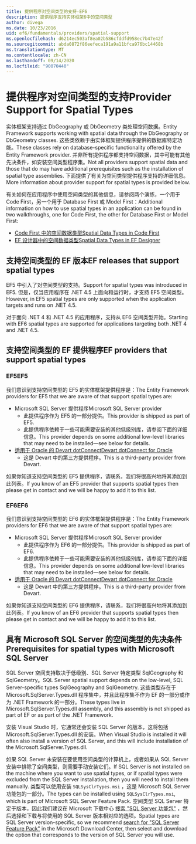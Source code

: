 ```yaml
---
title: 提供程序对空间类型的支持-EF6
description: 提供程序支持实体框架6中的空间类型
author: divega
ms.date: 10/23/2016
uid: ef6/fundamentals/providers/spatial-support
ms.openlocfilehash: d6214ec503af8ea02b586cfddfd958ec7b47e42f
ms.sourcegitcommit: abda0872f86eefeca191a9a11bfca976bc14468b
ms.translationtype: MT
ms.contentlocale: zh-CN
ms.lasthandoff: 09/14/2020
ms.locfileid: "90070440"
---
```

# <a name="provider-support-for-spatial-types"></a><span data-ttu-id="fbc37-103">提供程序对空间类型的支持</span><span class="sxs-lookup"><span data-stu-id="fbc37-103">Provider Support for Spatial Types</span></span>
<span data-ttu-id="fbc37-104">实体框架支持通过 DbGeography 或 DbGeometry 类处理空间数据。</span><span class="sxs-lookup"><span data-stu-id="fbc37-104">Entity Framework supports working with spatial data through the DbGeography or DbGeometry classes.</span></span> <span data-ttu-id="fbc37-105">这些类依赖于由实体框架提供程序提供的数据库特定功能。</span><span class="sxs-lookup"><span data-stu-id="fbc37-105">These classes rely on database-specific functionality offered by the Entity Framework provider.</span></span> <span data-ttu-id="fbc37-106">并非所有提供程序都支持空间数据，其中可能有其他先决条件，如安装空间类型程序集。</span><span class="sxs-lookup"><span data-stu-id="fbc37-106">Not all providers support spatial data and those that do may have additional prerequisites such as the installation of spatial type assemblies.</span></span> <span data-ttu-id="fbc37-107">下面提供了有关为空间类型提供程序支持的详细信息。</span><span class="sxs-lookup"><span data-stu-id="fbc37-107">More information about provider support for spatial types is provided below.</span></span>  

<span data-ttu-id="fbc37-108">有关如何在应用程序中使用空间类型的其他信息，请参阅两个演练，一个用于 Code First，另一个用于 Database First 或 Model First：</span><span class="sxs-lookup"><span data-stu-id="fbc37-108">Additional information on how to use spatial types in an application can be found in two walkthroughs, one for Code First, the other for Database First or Model First:</span></span>  

- [<span data-ttu-id="fbc37-109">Code First 中的空间数据类型</span><span class="sxs-lookup"><span data-stu-id="fbc37-109">Spatial Data Types in Code First</span></span>](xref:ef6/modeling/code-first/data-types/spatial)  
- [<span data-ttu-id="fbc37-110">EF 设计器中的空间数据类型</span><span class="sxs-lookup"><span data-stu-id="fbc37-110">Spatial Data Types in EF Designer</span></span>](xref:ef6/modeling/designer/data-types/spatial)  

## <a name="ef-releases-that-support-spatial-types"></a><span data-ttu-id="fbc37-111">支持空间类型的 EF 版本</span><span class="sxs-lookup"><span data-stu-id="fbc37-111">EF releases that support spatial types</span></span>  

<span data-ttu-id="fbc37-112">EF5 中引入了对空间类型的支持。</span><span class="sxs-lookup"><span data-stu-id="fbc37-112">Support for spatial types was introduced in EF5.</span></span> <span data-ttu-id="fbc37-113">但是，仅当应用程序在 .NET 4.5 上面向和运行时，才支持 EF5 空间类型。</span><span class="sxs-lookup"><span data-stu-id="fbc37-113">However, in EF5 spatial types are only supported when the application targets and runs on .NET 4.5.</span></span>  

<span data-ttu-id="fbc37-114">对于面向 .NET 4 和 .NET 4.5 的应用程序，支持从 EF6 空间类型开始。</span><span class="sxs-lookup"><span data-stu-id="fbc37-114">Starting with EF6 spatial types are supported for applications targeting both .NET 4 and .NET 4.5.</span></span>  

## <a name="ef-providers-that-support-spatial-types"></a><span data-ttu-id="fbc37-115">支持空间类型的 EF 提供程序</span><span class="sxs-lookup"><span data-stu-id="fbc37-115">EF providers that support spatial types</span></span>  

### <a name="ef5"></a><span data-ttu-id="fbc37-116">EF5</span><span class="sxs-lookup"><span data-stu-id="fbc37-116">EF5</span></span>  

<span data-ttu-id="fbc37-117">我们意识到支持空间类型的 EF5 的实体框架提供程序是：</span><span class="sxs-lookup"><span data-stu-id="fbc37-117">The Entity Framework providers for EF5 that we are aware of that support spatial types are:</span></span>  

- <span data-ttu-id="fbc37-118">Microsoft SQL Server 提供程序</span><span class="sxs-lookup"><span data-stu-id="fbc37-118">Microsoft SQL Server provider</span></span>  
    - <span data-ttu-id="fbc37-119">此提供程序作为 EF5 的一部分提供。</span><span class="sxs-lookup"><span data-stu-id="fbc37-119">This provider is shipped as part of EF5.</span></span>  
    - <span data-ttu-id="fbc37-120">此提供程序依赖于一些可能需要安装的其他低级别库，请参阅下面的详细信息。</span><span class="sxs-lookup"><span data-stu-id="fbc37-120">This provider depends on some additional low-level libraries that may need to be installed—see below for details.</span></span>  
- [<span data-ttu-id="fbc37-121">适用于 Oracle 的 Devart dotConnect</span><span class="sxs-lookup"><span data-stu-id="fbc37-121">Devart dotConnect for Oracle</span></span>](https://www.devart.com/dotconnect/oracle/)  
    - <span data-ttu-id="fbc37-122">这是 Devart 中的第三方提供程序。</span><span class="sxs-lookup"><span data-stu-id="fbc37-122">This is a third-party provider from Devart.</span></span>  

<span data-ttu-id="fbc37-123">如果你知道支持空间类型的 EF5 提供程序，请联系，我们将很高兴地将其添加到此列表。</span><span class="sxs-lookup"><span data-stu-id="fbc37-123">If you know of an EF5 provider that supports spatial types then please get in contact and we will be happy to add it to this list.</span></span>  

### <a name="ef6"></a><span data-ttu-id="fbc37-124">EF6</span><span class="sxs-lookup"><span data-stu-id="fbc37-124">EF6</span></span>  

<span data-ttu-id="fbc37-125">我们意识到支持空间类型的 EF6 的实体框架提供程序是：</span><span class="sxs-lookup"><span data-stu-id="fbc37-125">The Entity Framework providers for EF6 that we are aware of that support spatial types are:</span></span>  

- <span data-ttu-id="fbc37-126">Microsoft SQL Server 提供程序</span><span class="sxs-lookup"><span data-stu-id="fbc37-126">Microsoft SQL Server provider</span></span>  
    - <span data-ttu-id="fbc37-127">此提供程序作为 EF6 的一部分提供。</span><span class="sxs-lookup"><span data-stu-id="fbc37-127">This provider is shipped as part of EF6.</span></span>  
    - <span data-ttu-id="fbc37-128">此提供程序依赖于一些可能需要安装的其他低级别库，请参阅下面的详细信息。</span><span class="sxs-lookup"><span data-stu-id="fbc37-128">This provider depends on some additional low-level libraries that may need to be installed—see below for details.</span></span>  
- [<span data-ttu-id="fbc37-129">适用于 Oracle 的 Devart dotConnect</span><span class="sxs-lookup"><span data-stu-id="fbc37-129">Devart dotConnect for Oracle</span></span>](https://www.devart.com/dotconnect/oracle/)  
    - <span data-ttu-id="fbc37-130">这是 Devart 中的第三方提供程序。</span><span class="sxs-lookup"><span data-stu-id="fbc37-130">This is a third-party provider from Devart.</span></span>  

<span data-ttu-id="fbc37-131">如果你知道支持空间类型的 EF6 提供程序，请联系，我们将很高兴地将其添加到此列表。</span><span class="sxs-lookup"><span data-stu-id="fbc37-131">If you know of an EF6 provider that supports spatial types then please get in contact and we will be happy to add it to this list.</span></span>  

## <a name="prerequisites-for-spatial-types-with-microsoft-sql-server"></a><span data-ttu-id="fbc37-132">具有 Microsoft SQL Server 的空间类型的先决条件</span><span class="sxs-lookup"><span data-stu-id="fbc37-132">Prerequisites for spatial types with Microsoft SQL Server</span></span>  

<span data-ttu-id="fbc37-133">SQL Server 空间支持取决于低级别、SQL Server 特定类型 SqlGeography 和 SqlGeometry。</span><span class="sxs-lookup"><span data-stu-id="fbc37-133">SQL Server spatial support depends on the low-level, SQL Server-specific types SqlGeography and SqlGeometry.</span></span> <span data-ttu-id="fbc37-134">这些类型存在于 Microsoft.SqlServer.Types.dll 程序集中，并且此程序集不作为 EF 的一部分或作为 .NET Framework 的一部分。</span><span class="sxs-lookup"><span data-stu-id="fbc37-134">These types live in Microsoft.SqlServer.Types.dll assembly, and this assembly is not shipped as part of EF or as part of the .NET Framework.</span></span>  

<span data-ttu-id="fbc37-135">安装 Visual Studio 时，它通常还会安装 SQL Server 的版本，这将包括 Microsoft.SqlServer.Types.dll 的安装。</span><span class="sxs-lookup"><span data-stu-id="fbc37-135">When Visual Studio is installed it will often also install a version of SQL Server, and this will include installation of the Microsoft.SqlServer.Types.dll.</span></span>  

<span data-ttu-id="fbc37-136">如果 SQL Server 未安装在要使用空间类型的计算机上，或者如果从 SQL Server 安装中排除了空间类型，则需要手动安装它们。</span><span class="sxs-lookup"><span data-stu-id="fbc37-136">If SQL Server is not installed on the machine where you want to use spatial types, or if spatial types were excluded from the SQL Server installation, then you will need to install them manually.</span></span> <span data-ttu-id="fbc37-137">类型可以使用安装 `SQLSysClrTypes.msi` ，这是 Microsoft SQL Server 功能包的一部分。</span><span class="sxs-lookup"><span data-stu-id="fbc37-137">The types can be installed using `SQLSysClrTypes.msi`, which is part of Microsoft SQL Server Feature Pack.</span></span> <span data-ttu-id="fbc37-138">空间类型 SQL Server 特定于版本，因此我们建议在 Microsoft 下载中心 [搜索 "SQL Server 功能包"](https://www.microsoft.com/search/result.aspx?q=sql+server+feature+pack) ，然后选择和下载与将使用的 SQL Server 版本相对应的选项。</span><span class="sxs-lookup"><span data-stu-id="fbc37-138">Spatial types are SQL Server version-specific, so we recommend [search for "SQL Server Feature Pack"](https://www.microsoft.com/search/result.aspx?q=sql+server+feature+pack) in the Microsoft Download Center, then select and download the option that corresponds to the version of SQL Server you will use.</span></span>

